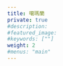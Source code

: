 ```yaml
---
title: 噶瑪蘭
private: true
#description: 
#featured_image: 
#keywords: [""]
weight: 2
#menus: "main"
---
```

